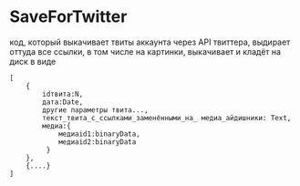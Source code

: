 SaveForTwitter
==============
код, который выкачивает твиты аккаунта через API твиттера, 
выдирает оттуда все ссылки, в том числе на картинки, 
выкачивает и кладёт на диск в виде 

	[
		{
			idтвита:N, 
			дата:Date, 
			другие параметры твита..., 
			текст_твита_с_ссылками_заменёнными_на_ медиа_айдишники: Text,
			медиа:{
			 	медиаid1:binaryData, 
			 	медиаid2:binaryData
			 }
		},
		{....}
	]
